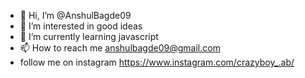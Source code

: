 - 👋 Hi, I’m @AnshulBagde09
- 👀 I’m interested in good ideas
- 🌱 I’m currently learning javascript
- 📫 How to reach me  anshulbagde09@gmail.com
-   follow me on instagram https://www.instagram.com/crazyboy_.ab/


<!---
AnshulBagde09/AnshulBagde09 is a ✨ special ✨ repository because its `README.md` (this file) appears on your GitHub profile.
You can click the Preview link to take a look at your changes.
--->
